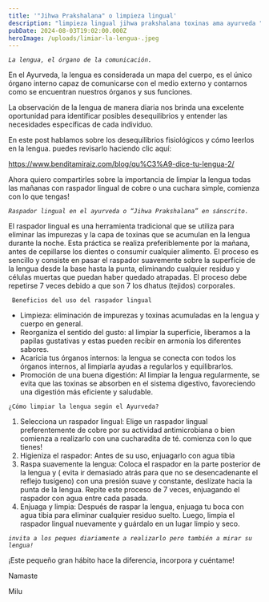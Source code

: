 ```yaml
---
title: '"Jihwa Prakshalana" o limpieza lingual'
description: "limpieza lingual jihwa prakshalana toxinas ama ayurveda "
pubDate: 2024-08-03T19:02:00.000Z
heroImage: /uploads/limiar-la-lengua-.jpeg
---
```

*`La lengua, el órgano de la comunicación.`* 

En el Ayurveda, la lengua es considerada un mapa del cuerpo, es el único órgano interno capaz de comunicarse con el medio externo y contarnos como se encuentran nuestros órganos y sus funciones. 

La observación de la lengua de manera diaria nos brinda una excelente oportunidad para identificar posibles desequilibrios y entender las necesidades específicas de cada individuo.

En este post hablamos sobre los desequilibrios fisiológicos y cómo leerlos en la lengua. puedes revisarlo haciendo clic aquí:

 <https://www.benditamiraiz.com/blog/qu%C3%A9-dice-tu-lengua-2/>

Ahora quiero compartirles sobre la importancia de limpiar la lengua todas las mañanas con raspador lingual de cobre o una cuchara simple, comienza con lo que tengas!

*`Raspador lingual en el ayurveda o “Jihwa Prakshalana” en sánscrito.`* 

El raspador lingual es una herramienta tradicional que se utiliza para eliminar las impurezas y la capa de toxinas que se acumulan en la lengua durante la noche. Esta práctica se realiza preferiblemente por la mañana, antes de cepillarse los dientes o consumir cualquier alimento. El proceso es sencillo y consiste en pasar el raspador suavemente sobre la superficie de la lengua desde la base hasta la punta, eliminando cualquier residuo y células muertas que puedan haber quedado atrapadas. El proceso debe repetirse 7 veces debido a que son 7 los dhatus (tejidos) corporales. 

` Beneficios del uso del raspador lingual`

* Limpieza: eliminación de  impurezas y toxinas acumuladas en la lengua y cuerpo en general.
* Reorganiza el sentido del gusto:  al limpiar la superficie, liberamos a la papilas gustativas y estas pueden recibir en armonía los diferentes sabores.
* Acaricia tus órganos internos: la lengua se conecta con todos los órganos internos, al limpiarla ayudas a regularlos y equilibrarlos. 
* Promoción de una buena digestión: Al limpiar la lengua regularmente, se evita que las toxinas se absorben en el sistema digestivo, favoreciendo una digestión más eficiente y saludable.

`¿Cómo limpiar la lengua según el Ayurveda?`

1. Selecciona un raspador lingual: Elige un raspador lingual preferentemente de cobre por su actividad antimicrobiana o bien comienza a realizarlo con una cucharadita de té. comienza con lo que tienes! 
2. Higieniza el raspador: Antes de su uso, enjuagarlo con agua tibia
3. Raspa suavemente la lengua: Coloca el raspador en la parte posterior de la lengua y ( evita ir demasiado atrás para que no se desencadenante el reflejo tusígeno) con una presión suave y constante, deslízate hacia la punta de la lengua. Repite este proceso de 7 veces, enjuagando el raspador con agua entre cada pasada.
4. Enjuaga y limpia: Después de raspar la lengua, enjuaga tu boca con agua tibia para eliminar cualquier residuo suelto. Luego, limpia el raspador lingual nuevamente y guárdalo en un lugar limpio y seco.

*`invita a los peques diariamente a realizarlo pero también a mirar su lengua!`* 



¡Este pequeño gran hábito hace la diferencia, incorpora y cuéntame! 



Namaste



Milu
